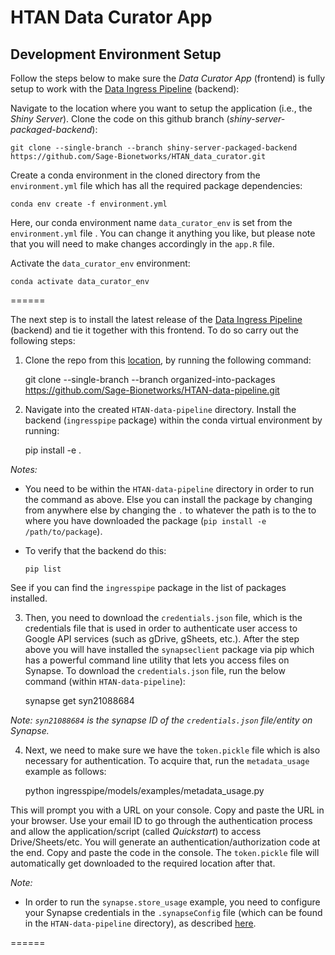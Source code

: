 # HTAN Data Curator App
## Development Environment Setup

Follow the steps below to make sure the _Data Curator App_ (frontend) is fully setup to work with the [Data Ingress Pipeline](https://github.com/Sage-Bionetworks/HTAN-data-pipeline/tree/organized-into-packages) (backend):

Navigate to the location where you want to setup the application (i.e., the _Shiny Server_). Clone the code on this github branch (_shiny-server-packaged-backend_):

    git clone --single-branch --branch shiny-server-packaged-backend https://github.com/Sage-Bionetworks/HTAN_data_curator.git

Create a conda environment in the cloned directory from the `environment.yml` file which has all the required package dependencies:

    conda env create -f environment.yml

Here, our conda environment name `data_curator_env` is set from the `environment.yml` file . You can change it anything you like, but please note that you will need to make changes accordingly in the `app.R` file.

Activate the `data_curator_env` environment:

    conda activate data_curator_env

======

The next step is to install the latest release of the [Data Ingress Pipeline](https://github.com/Sage-Bionetworks/HTAN-data-pipeline/tree/organized-into-packages) (backend) and tie it together with this frontend. To do so carry out the following steps:

1. Clone the repo from this [location](https://github.com/Sage-Bionetworks/HTAN-data-pipeline/tree/organized-into-packages), by running the following command:

    git clone --single-branch --branch organized-into-packages https://github.com/Sage-Bionetworks/HTAN-data-pipeline.git

2. Navigate into the created `HTAN-data-pipeline` directory. Install the backend (`ingresspipe` package) within the conda virtual environment by running:

    pip install -e .

_Notes:_

- You need to be within the `HTAN-data-pipeline` directory in order to run the command as above. Else you can install the package by changing from anywhere else by changing the `.` to whatever the path is to the to where you have downloaded the package (`pip install -e /path/to/package`).

- To verify that the backend do this:

    `pip list`

See if you can find the `ingresspipe` package in the list of packages installed.

3. Then, you need to download the `credentials.json` file, which is the credentials file that is used in order to authenticate user access to Google API services (such as gDrive, gSheets, etc.). After the step above you will have installed the `synapseclient` package via pip which has a powerful command line utility that lets you access files on Synapse. To download the `credentials.json` file, run the below command (within `HTAN-data-pipeline`):

    synapse get syn21088684

_Note: `syn21088684` is the synapse ID of the `credentials.json` file/entity on Synapse._

4. Next, we need to make sure we have the `token.pickle` file which is also necessary for authentication. To acquire that, run the `metadata_usage` example as follows:

    python ingresspipe/models/examples/metadata_usage.py

This will prompt you with a URL on your console. Copy and paste the URL in your browser. Use your email ID to go through the authentication process and allow the application/script (called _Quickstart_) to access Drive/Sheets/etc. You will generate an authentication/authorization code at the end. Copy and paste the code in the console. The `token.pickle` file will automatically get downloaded to the required location after that.

_Note:_

- In order to run the `synapse.store_usage` example, you need to configure your Synapse credentials in the `.synapseConfig` file (which can be found in the `HTAN-data-pipeline` directory), as described [here](https://github.com/Sage-Bionetworks/HTAN-data-pipeline/tree/organized-into-packages#configure-synapse-credentials).

======